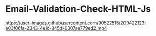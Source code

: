 # Email-Validation-Check-HTML-Js

https://user-images.githubusercontent.com/90522515/209422123-e03f06fa-2343-4e1c-845d-0307ae779ed2.mp4

